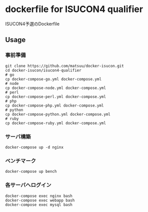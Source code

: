 # dockerfile for ISUCON4 qualifier

ISUCON4予選のDockerfile

## Usage

### 事前準備
```
git clone https://github.com/matsuu/docker-isucon.git
cd docker-isucon/isucon4-qualifier
# go
cp docker-compose-go.yml docker-compose.yml
# node
cp docker-compose-node.yml docker-compose.yml
# perl
cp docker-compose-perl.yml docker-compose.yml
# php
cp docker-compose-php.yml docker-compose.yml
# python
cp docker-compose-python.yml docker-compose.yml
# ruby
cp docker-compose-ruby.yml docker-compose.yml
```

### サーバ構築
```
docker-compose up -d nginx
```

### ベンチマーク
```
docker-compose up bench
```

### 各サーバへログイン
```
docker-compose exec nginx bash
docker-compose exec webapp bash
docker-compose exec mysql bash
```
